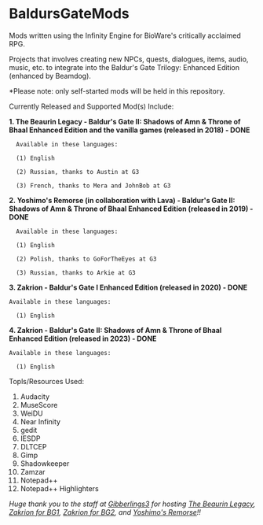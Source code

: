 # BaldursGateMods
Mods written using the Infinity Engine for BioWare's critically acclaimed RPG.

Projects that involves creating new NPCs, quests, dialogues, items, audio, music, etc. to integrate into the
Baldur's Gate Trilogy: Enhanced Edition (enhanced by Beamdog).

*Please note: only self-started mods will be held in this repository.

Currently Released and Supported Mod(s) Include:

**1. The Beaurin Legacy - Baldur's Gate II: Shadows of Amn & Throne of Bhaal Enhanced Edition and the vanilla games (released in 2018) - DONE**
  
      Available in these languages:
 
      (1) English
      
      (2) Russian, thanks to Austin at G3
      
      (3) French, thanks to Mera and JohnBob at G3

**2. Yoshimo's Remorse (in collaboration with Lava) - Baldur's Gate II: Shadows of Amn & Throne of Bhaal Enhanced Edition (released in 2019) - DONE**
  
      Available in these languages:
      
      (1) English
       
      (2) Polish, thanks to GoForTheEyes at G3
       
      (3) Russian, thanks to Arkie at G3

**3. Zakrion - Baldur's Gate I Enhanced Edition (released in 2020) - DONE**
  
    Available in these languages:
 
      (1) English

**4. Zakrion - Baldur's Gate II: Shadows of Amn & Throne of Bhaal Enhanced Edition (released in 2023) - DONE**

    Available in these languages:
 
      (1) English

Topls/Resources Used: 
1. Audacity
2. MuseScore
3. WeiDU
4. Near Infinity
5. gedit
6. IESDP
7. DLTCEP
8. Gimp
9. Shadowkeeper
10. Zamzar
11. Notepad++
12. Notepad++ Highlighters

*Huge thank you to the staff at <a href="https://www.gibberlings3.net/">Gibberlings3</a> for hosting <a href="https://www.gibberlings3.net/mods/npcs/beaurin/">The Beaurin Legacy</a>, <a href="https://www.gibberlings3.net/mods/npcs/zakrion/">Zakrion for BG1</a>, <a href="https://www.gibberlings3.net/mods/npcs/zakrion_bg2/">Zakrion for BG2</a>, and <a href="https://www.gibberlings3.net/mods/npcs/yoshimos-remorse/">Yoshimo's Remorse</a>!!*

